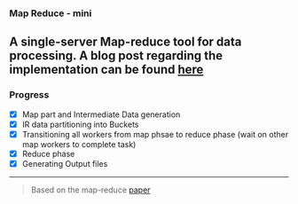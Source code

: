 ### Map Reduce - mini

A single-server Map-reduce tool for data processing. A blog post regarding the implementation can be found [here](https://jaswanthp.me/blog/second-post/)
---
### Progress
- [x] Map part and Intermediate Data generation 
- [x] IR data partitioning into Buckets
- [x] Transitioning all workers from map phsae to reduce phase (wait on other map workers to complete task)    
- [x] Reduce phase 
- [x] Generating Output files
---

> Based on the map-reduce [paper](http://nil.csail.mit.edu/6.824/2020/papers/mapreduce.pdf)
